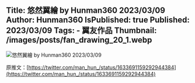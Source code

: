 Title: 悠然翼繪 by Hunman360 2023/03/09
Author: Hunman360
IsPublished: true
Published: 2023/03/09
Tags:
    - 翼友作品
Thumbnail: /images/posts/fan_drawing_20_1.webp
---
![悠然翼繪 by Hunman360 2023/03/09](/images/posts/fan_drawing_20_2.webp)

原推文：[https://twitter.com/man_hun_/status/1633691159292944384](https://twitter.com/man_hun_/status/1633691159292944384)
